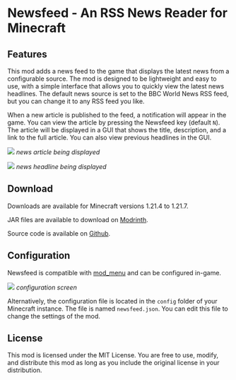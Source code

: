 # Newsfeed - An RSS News Reader for Minecraft

## Features

This mod adds a news feed to the game that displays the latest news from a configurable source. The mod is designed to be lightweight and easy to use, with a simple interface that allows you to quickly view the latest news headlines. The default news source is set to the BBC World News RSS feed, but you can change it to any RSS feed you like. 

When a new article is published to the feed, a notification will appear in the game. You can view the article by pressing the Newsfeed key (default `N`). The article will be displayed in a GUI that shows the title, description, and a link to the full article. You can also view previous headlines in the GUI.

![](https://sandydunlop.github.io/media/newsfeed/screenshot-art-0.png)
*news article being displayed*

![](https://sandydunlop.github.io/media/newsfeed/screenshot-hud-0.png)
*news headline being displayed*

## Download

Downloads are available for Minecraft versions 1.21.4 to 1.21.7.

JAR files are available to download on [Modrinth](https://modrinth.com/mod/newsfeed).

Source code is available on [Github](https://github.com/sandydunlop/newsfeed).

## Configuration

Newsfeed is compatible with [mod_menu](https://github.com/TerraformersMC/ModMenu) and can be configured in-game. 

![](https://sandydunlop.github.io/media/newsfeed/screenshot-cfg-0.png)
*configuration screen*

Alternatively, the configuration file is located in the `config` folder of your Minecraft instance. The file is named `newsfeed.json`. You can edit this file to change the settings of the mod.

## License

This mod is licensed under the MIT License. You are free to use, modify, and distribute this mod as long as you include the original license in your distribution.
